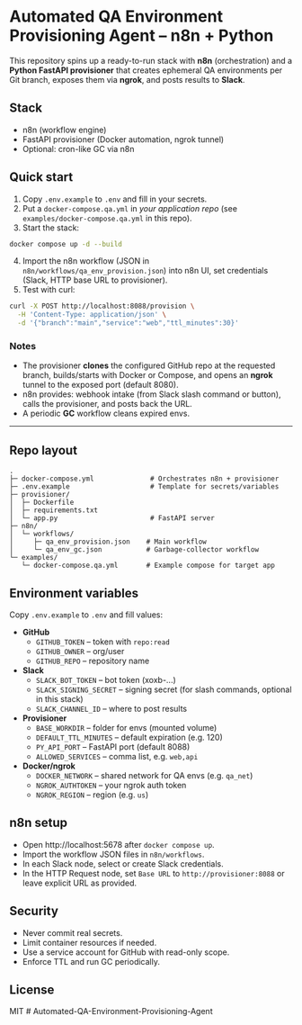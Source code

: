 # Automated QA Environment Provisioning Agent – n8n + Python

This repository spins up a ready-to-run stack with **n8n** (orchestration) and a **Python FastAPI provisioner** that
creates ephemeral QA environments per Git branch, exposes them via **ngrok**, and posts results to **Slack**.

## Stack
- n8n (workflow engine)
- FastAPI provisioner (Docker automation, ngrok tunnel)
- Optional: cron-like GC via n8n

## Quick start

1. Copy `.env.example` to `.env` and fill in your secrets.
2. Put a `docker-compose.qa.yml` in *your application repo* (see `examples/docker-compose.qa.yml` in this repo).
3. Start the stack:

```bash
docker compose up -d --build
```

4. Import the n8n workflow (JSON in `n8n/workflows/qa_env_provision.json`) into n8n UI, set credentials (Slack, HTTP base URL to provisioner).
5. Test with curl:
```bash
curl -X POST http://localhost:8088/provision \
  -H 'Content-Type: application/json' \
  -d '{"branch":"main","service":"web","ttl_minutes":30}'
```

### Notes
- The provisioner **clones** the configured GitHub repo at the requested branch, builds/starts with Docker or Compose, and opens an **ngrok** tunnel to the exposed port (default 8080).
- n8n provides: webhook intake (from Slack slash command or button), calls the provisioner, and posts back the URL.
- A periodic **GC** workflow cleans expired envs.

---

## Repo layout

```
.
├─ docker-compose.yml              # Orchestrates n8n + provisioner
├─ .env.example                    # Template for secrets/variables
├─ provisioner/
│  ├─ Dockerfile
│  ├─ requirements.txt
│  └─ app.py                       # FastAPI server
├─ n8n/
│  └─ workflows/
│     ├─ qa_env_provision.json    # Main workflow
│     └─ qa_env_gc.json           # Garbage-collector workflow
└─ examples/
   └─ docker-compose.qa.yml       # Example compose for target app
```

## Environment variables

Copy `.env.example` to `.env` and fill values:

- **GitHub**
  - `GITHUB_TOKEN` – token with `repo:read`
  - `GITHUB_OWNER` – org/user
  - `GITHUB_REPO` – repository name
- **Slack**
  - `SLACK_BOT_TOKEN` – bot token (xoxb-...)
  - `SLACK_SIGNING_SECRET` – signing secret (for slash commands, optional in this stack)
  - `SLACK_CHANNEL_ID` – where to post results
- **Provisioner**
  - `BASE_WORKDIR` – folder for envs (mounted volume)
  - `DEFAULT_TTL_MINUTES` – default expiration (e.g. 120)
  - `PY_API_PORT` – FastAPI port (default 8088)
  - `ALLOWED_SERVICES` – comma list, e.g. `web,api`
- **Docker/ngrok**
  - `DOCKER_NETWORK` – shared network for QA envs (e.g. `qa_net`)
  - `NGROK_AUTHTOKEN` – your ngrok auth token
  - `NGROK_REGION` – region (e.g. `us`)

## n8n setup
- Open http://localhost:5678 after `docker compose up`.
- Import the workflow JSON files in `n8n/workflows`.
- In each Slack node, select or create Slack credentials.
- In the HTTP Request node, set `Base URL` to `http://provisioner:8088` or leave explicit URL as provided.

## Security
- Never commit real secrets.
- Limit container resources if needed.
- Use a service account for GitHub with read-only scope.
- Enforce TTL and run GC periodically.

## License
MIT
#   A u t o m a t e d - Q A - E n v i r o n m e n t - P r o v i s i o n i n g - A g e n t  
 